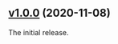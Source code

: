 
## [v1.0.0](https://github.com/illandril/FoundryVTT-npc-quick-actions/releases/tag/v1.0.0) (2020-11-08)
The initial release.
